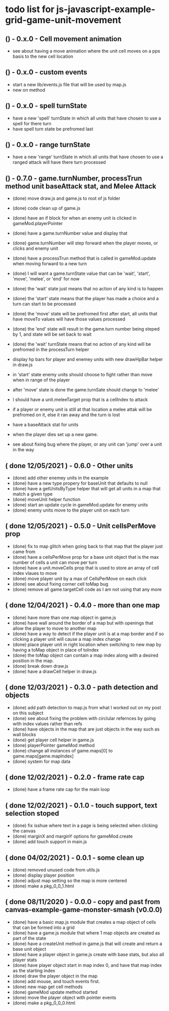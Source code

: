 # todo list for js-javascript-example-grid-game-unit-movement

## () - 0.x.0 - Cell movement animation
* see about having a move animation where the unit cell moves on a pps basis to the new cell location

## () - 0.x.0 - custom events
* start a new lib/events.js file that will be used by map.js
* new on method

## () - 0.x.0 - spell turnState
* have a new 'spell' turnState in which all units that have chosen to use a spell for there turn
* have spell turn state be prefromed last

## () - 0.x.0 - range turnState
* have a new 'range' turnState in which all units that have chosen to use a ranged attack will have there turn processed

## () - 0.7.0 - game.turnNumber, processTrun method unit baseAttack stat, and Melee Attack
* (done) move draw.js and game.js to root of js folder
* (done) code clean up of game.js
* (done) have an if block for when an enemy unit is clicked in gameMod.playerPointer 
* (done) have a game.turnNumber value and display that
* (done) game.turnNumber will step forward when the player moves, or clicks and enemy unit
* (done) have a processTrun method that is called in gameMod.update when moving forward to a new turn
* (done) I will want a game.turnState value that can be 'wait', 'start', 'move', 'melee', or 'end' for now
* (done) the 'wait' state just means that no action of any kind is to happen
* (done) the 'start' state means that the player has made a choice and a turn can start to be processed
* (done) the 'move' state will be prefromed first after start, all units that have moveTo values will have those values processed
* (done) the 'end' state will result in the game.turn number being steped by 1, and state will be set back to wait
* (done) the 'wait' turnState means that no action of any kind will be prefromed in the processTurn helper

* display hp bars for player and enemey units with new drawHpBar helper in draw.js

* in 'start' state enemy units should choose to fight rather than move when in range of the player
* after 'move' state is done the game.turnSate should change to 'melee'
* I should have a unit.meleeTarget prop that is a cellIndex to attack
* if a player or enemy unit is still at that location a melee attak will be prefromed on it, else it ran away and the turn is lost

* have a baseAttack stat for units
* when the player dies set up a new game.
* see about fixing bug where the player, or any unit can 'jump' over a unit in the way

## ( done 12/05/2021 ) - 0.6.0 - Other units
* (done) add other enemey units in the example
* (done) have a new type propery for baseUnit that defaults to null
* (done) have a getUnitsByType helper that will get all units in a map that match a given type
* (done) moveUnit helper function
* (done) start an update cycle in gameMod.update for enemy units
* (done) enemy units move to the player unit on each turn

## ( done 12/05/2021 ) - 0.5.0 - Unit cellsPerMove prop
* (done) fix to map glitch when going back to that map that the player just came from
* (done) have a cellsPerMove prop for a base unit object that is the max number of cells a unit can move per turn
* (done) have a unit.moveCells prop that is used to store an array of cell index vlaues to move
* (done) move player unit by a max of CellsPerMove on each click
* (done) see about fixing corner cell toMap bug
* (done) remove all game.targetCell code as I am not using that any more

## ( done 12/04/2021 ) - 0.4.0 - more than one map
* (done) have more than one map object in game.js
* (done) have wall around the border of a map but with openings that allow the player to move to another map
* (done) have a way to detect if the player unit is at a map border and if so clicking a player unit will cause a map index change
* (done) place player unit in right location when switching to new map by having a toMap object in place of toIndex
* (done) the toMap object can contain a map index along with a desired position in the map.
* (done) break down draw.js
* (done) have a drawCell helper in draw.js

## ( done 12/03/2021 ) - 0.3.0 - path detection and objects
* (done) add path detection to map.js from what I worked out on my post on this subject
* (done) see about fixing the problem with circlular refernces by going with index values rather than refs
* (done) have objects in the map that are just objects in the way such as wall blocks
* (done) get player cell helper in game.js
* (done) playerPointer gameMod method
* (done) change all instances of game.maps\[0\] to game.maps\[game.mapIndex\]
* (done) system for map data

## ( done 12/02/2021 ) - 0.2.0 - frame rate cap
* (done) have a frame rate cap for the main loop

## ( done 12/02/2021 ) - 0.1.0 - touch support, text selection stoped
* (done) fix isshue where text in a page is being selected when clicking the canvas
* (done) marginX and marginY options for gameMod.create
* (done) add touch support in main.js

## ( done 04/02/2021 ) - 0.0.1 - some clean up
* (done) removed unused code from utils.js
* (done) display player position
* (done) adjust map setting so the map is more centered
* (done) make a pkg_0_0_1.html

## ( done 08/11/2020 ) - 0.0.0 - copy and past from canvas-example-game-monster-smash (v0.0.0)
* (done) have a basic map.js module that creates a map object of cells that can be formed into a grid
* (done) have a game.js module that where 1 map objects are created as part of the state
* (done) have a createUnit method in game.js that will create and return a base unit object
* (done) have a player object in game.js create with base stats, but also all player stats
* (done) have player object start in map index 0, and have that map index as the starting index
* (done) draw the player object in the map
* (done) add mouse, and touch events first.
* (done) new map get cell methods
* (done) gameMod update method started
* (done) move the player object with pointer events
* (done) make a pkg_0_0_0.html
